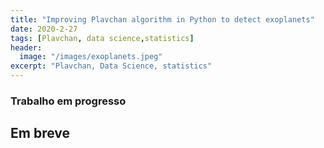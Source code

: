 ```yaml
---
title: "Improving Plavchan algorithm in Python to detect exoplanets"
date: 2020-2-27
tags: [Plavchan, data science,statistics]
header:
  image: "/images/exoplanets.jpeg"
excerpt: "Plavchan, Data Science, statistics"
---
```

### Trabalho em progresso
## Em breve
